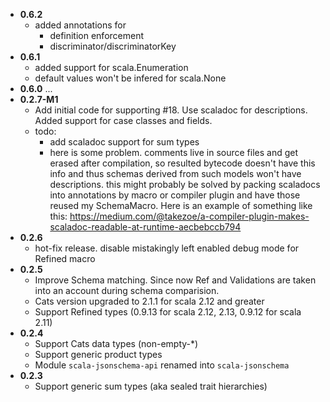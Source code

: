 - **0.6.2**
  - added annotations for
    - definition enforcement
    - discriminator/discriminatorKey  
- **0.6.1**
  - added support for scala.Enumeration
  - default values won't be infered for scala.None
- **0.6.0**
  ...
- **0.2.7-M1**
  - Add initial code for supporting #18. Use scaladoc for descriptions. 
    Added support for case classes and fields.
  - todo:
    - add scaladoc support for sum types
    - here is some problem. comments live in source files and get erased after compilation, so resulted bytecode 
      doesn't have this info and thus schemas derived from such models won't have descriptions.
      this might probably be solved by packing scaladocs into annotations by macro or compiler plugin and
      have those reused my SchemaMacro. Here is an example of something like this: 
      https://medium.com/@takezoe/a-compiler-plugin-makes-scaladoc-readable-at-runtime-aecbebccb794 
- **0.2.6**
  - hot-fix release. disable mistakingly left enabled debug mode for Refined macro
- **0.2.5**
  - Improve Schema matching. 
    Since now Ref and Validations are taken into an account during schema comparision.
  - Cats version upgraded to 2.1.1 for scala 2.12 and greater  
  - Support Refined types (0.9.13 for scala 2.12, 2.13, 0.9.12 for scala 2.11) 
- **0.2.4**
  - Support Cats data types (non-empty-*)
  - Support generic product types
  - Module `scala-jsonschema-api` renamed into `scala-jsonschema`
- **0.2.3**
  - Support generic sum types (aka sealed trait hierarchies)
  